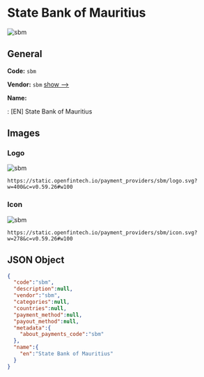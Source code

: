 
# State Bank of Mauritius 
![sbm](https://static.openfintech.io/payment_providers/sbm/logo.svg?w=400&c=v0.59.26#w100)  

## General 
 
**Code:** `sbm` 
 
**Vendor:** `sbm` [show -->](/vendors/sbm/) 
 
**Name:** 
 
:	[EN] State Bank of Mauritius 
 

## Images 

### Logo 
 
![sbm](https://static.openfintech.io/payment_providers/sbm/logo.svg?w=400&c=v0.59.26#w100)  

```
https://static.openfintech.io/payment_providers/sbm/logo.svg?w=400&c=v0.59.26#w100
```  

### Icon 
 
![sbm](https://static.openfintech.io/payment_providers/sbm/icon.svg?w=278&c=v0.59.26#w100)  

```
https://static.openfintech.io/payment_providers/sbm/icon.svg?w=278&c=v0.59.26#w100
```  

## JSON Object 

```json
{
  "code":"sbm",
  "description":null,
  "vendor":"sbm",
  "categories":null,
  "countries":null,
  "payment_method":null,
  "payout_method":null,
  "metadata":{
    "about_payments_code":"sbm"
  },
  "name":{
    "en":"State Bank of Mauritius"
  }
}
```  
